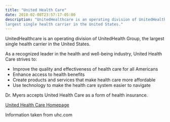 ```yaml
---
title: "United Health Care"
date: 2018-02-08T23:57:17-05:00
description: "UnitedHealthcare is an operating division of UnitedHealth Group, the 
largest single health carrier in the United States."
---
```


UnitedHealthcare is an operating division of UnitedHealth Group, the largest single 
health carrier in the United States.

As a recognized leader in the health and well-being industry, United Health Care strives 
to:
* Improve the quality and effectiveness of health care for all Americans
* Enhance access to health benefits
* Create products and services that make health care more affordable
* Use technology to make the health care system easier to navigate

Dr. Myers accepts United Health Care as a form of health insurance.

[United Health Care Homepage](http://www.uhc.com)

Information taken from uhc.com
